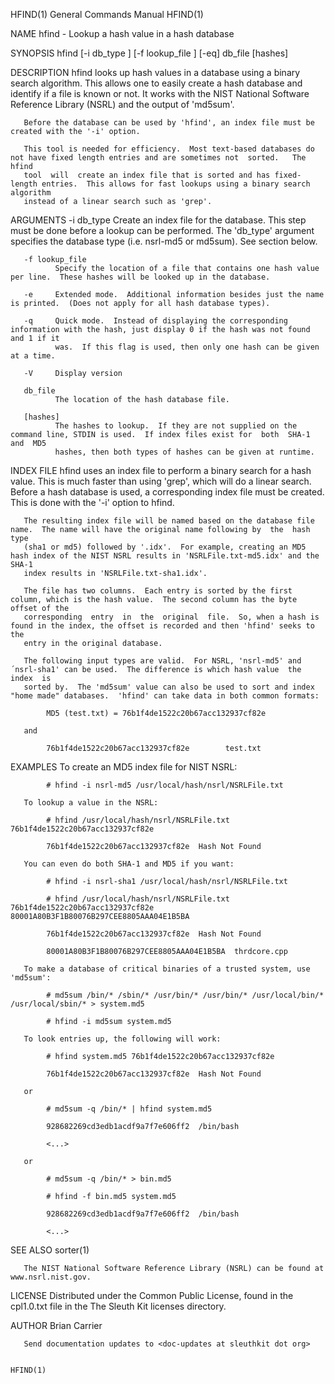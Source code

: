 HFIND(1)                                                      General Commands Manual                                                     HFIND(1)

NAME
       hfind - Lookup a hash value in a hash database

SYNOPSIS
       hfind [-i db_type ] [-f lookup_file ] [-eq] db_file [hashes]

DESCRIPTION
       hfind looks up hash values in a database using a binary search algorithm.  This allows one to easily create a hash database and identify if
       a file is known or not.  It works with the NIST National Software Reference Library (NSRL) and the output of 'md5sum'.

       Before the database can be used by 'hfind', an index file must be created with the '-i' option.

       This tool is needed for efficiency.  Most text-based databases do not have fixed length entries and are sometimes not  sorted.   The  hfind
       tool  will  create an index file that is sorted and has fixed-length entries.  This allows for fast lookups using a binary search algorithm
       instead of a linear search such as 'grep'.

ARGUMENTS
       -i db_type
              Create an index file for the database.  This step must be done before a lookup can be performed. The  'db_type'  argument  specifies
              the database type (i.e. nsrl-md5 or md5sum).  See section below.

       -f lookup_file
              Specify the location of a file that contains one hash value per line.  These hashes will be looked up in the database.

       -e     Extended mode.  Additional information besides just the name is printed.  (Does not apply for all hash database types).

       -q     Quick mode.  Instead of displaying the corresponding information with the hash, just display 0 if the hash was not found and 1 if it
              was.  If this flag is used, then only one hash can be given at a time.

       -V     Display version

       db_file
              The location of the hash database file.

       [hashes]
              The hashes to lookup.  If they are not supplied on the command line, STDIN is used.  If index files exist for  both  SHA-1  and  MD5
              hashes, then both types of hashes can be given at runtime.

INDEX FILE
       hfind uses an index file to perform a binary search for a hash value. This is much faster than using 'grep', which will do a linear search.
       Before a hash database is used, a corresponding index file must be created.  This is done with the '-i' option to hfind.

       The resulting index file will be named based on the database file name.  The name will have the original name following by  the  hash  type
       (sha1 or md5) followed by '.idx'.  For example, creating an MD5 hash index of the NIST NSRL results in 'NSRLFile.txt-md5.idx' and the SHA-1
       index results in 'NSRLFile.txt-sha1.idx'.

       The file has two columns.  Each entry is sorted by the first column, which is the hash value.  The second column has the byte offset of the
       corresponding  entry  in  the  original  file.  So, when a hash is found in the index, the offset is recorded and then 'hfind' seeks to the
       entry in the original database.

       The following input types are valid.  For NSRL, 'nsrl-md5' and ´nsrl-sha1' can be used.  The difference is which hash value  the  index  is
       sorted by.  The 'md5sum' value can also be used to sort and index "home made" databases.  'hfind' can take data in both common formats:

            MD5 (test.txt) = 76b1f4de1522c20b67acc132937cf82e

       and

            76b1f4de1522c20b67acc132937cf82e        test.txt

EXAMPLES
       To create an MD5 index file for NIST NSRL:

            # hfind -i nsrl-md5 /usr/local/hash/nsrl/NSRLFile.txt

       To lookup a value in the NSRL:

            # hfind /usr/local/hash/nsrl/NSRLFile.txt 76b1f4de1522c20b67acc132937cf82e

            76b1f4de1522c20b67acc132937cf82e  Hash Not Found

       You can even do both SHA-1 and MD5 if you want:

            # hfind -i nsrl-sha1 /usr/local/hash/nsrl/NSRLFile.txt

            # hfind /usr/local/hash/nsrl/NSRLFile.txt      76b1f4de1522c20b67acc132937cf82e      80001A80B3F1B80076B297CEE8805AAA04E1B5BA

            76b1f4de1522c20b67acc132937cf82e  Hash Not Found

            80001A80B3F1B80076B297CEE8805AAA04E1B5BA  thrdcore.cpp

       To make a database of critical binaries of a trusted system, use 'md5sum':

            # md5sum /bin/* /sbin/* /usr/bin/* /usr/bin/* /usr/local/bin/* /usr/local/sbin/* > system.md5

            # hfind -i md5sum system.md5

       To look entries up, the following will work:

            # hfind system.md5 76b1f4de1522c20b67acc132937cf82e

            76b1f4de1522c20b67acc132937cf82e  Hash Not Found

       or

            # md5sum -q /bin/* | hfind system.md5

            928682269cd3edb1acdf9a7f7e606ff2  /bin/bash

            <...>

       or

            # md5sum -q /bin/* > bin.md5

            # hfind -f bin.md5 system.md5

            928682269cd3edb1acdf9a7f7e606ff2  /bin/bash

            <...>

SEE ALSO
       sorter(1)

       The NIST National Software Reference Library (NSRL) can be found at www.nsrl.nist.gov.

LICENSE
       Distributed under the Common Public License, found in the cpl1.0.txt file in the The Sleuth Kit licenses directory.

AUTHOR
       Brian Carrier <carrier at sleuthkit dot org>

       Send documentation updates to <doc-updates at sleuthkit dot org>

                                                                                                                                          HFIND(1)
